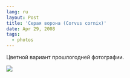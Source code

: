 ```yaml
---
lang: ru
layout: Post
title: 'Серая ворона (Corvus cornix)'
date: Apr 29, 2008
tags:
  - photos
---
```


Цветной вариант прошлогодней фотографии.

![](photo://Sapegin_Artem_20D_2007-04-22_307-0754)
